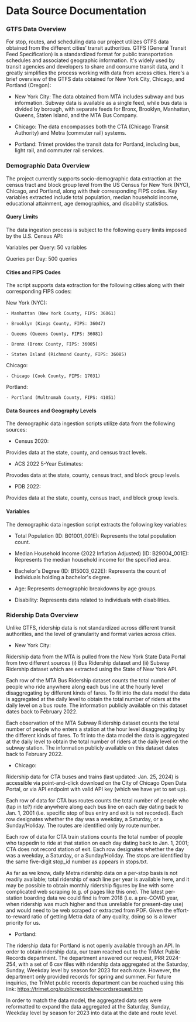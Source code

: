 # Data Source Documentation

### GTFS Data Overview

For stop, routes, and scheduling data our project utilizes GTFS data obtained from the different cities’ transit authorities. GTFS (General Transit Feed Specification) is a standardized format for public transportation schedules and associated geographic information. It's widely used by transit agencies and developers to share and consume transit data, and it greatly simplifies the process working with data from across cities. Here's a brief overview of the GTFS data obtained for New York City, Chicago, and Portland (Oregon):

  - New York City: The data obtained from MTA includes subway and bus information. Subway data is available as a single feed, while bus data is divided by borough, with separate feeds for Bronx, Brooklyn, Manhattan, Queens, Staten Island, and the MTA Bus Company.

  - Chicago: The data encompasses both the CTA (Chicago Transit Authority) and Metra (commuter rail) systems.

  - Portland: Trimet provides the transit data for Portland, including bus, light rail, and commuter rail services.


### Demographic Data Overview

The project currently supports socio-demographic data extraction at the census tract and block group level from the US Census for New York (NYC), Chicago, and Portland, along with their corresponding FIPS codes. Key variables extracted include total population, median household income, educational attainment, age demographics, and disability statistics.

#### Query Limits

The data ingestion process is subject to the following query limits imposed by the U.S. Census API:

Variables per Query: 50 variables

Queries per Day: 500 queries

#### Cities and FIPS Codes

The script supports data extraction for the following cities along with their corresponding FIPS codes:

New York (NYC):

    - Manhattan (New York County, FIPS: 36061)
    
    - Brooklyn (Kings County, FIPS: 36047)
    
    - Queens (Queens County, FIPS: 36081)
    
    - Bronx (Bronx County, FIPS: 36005)
    
    - Staten Island (Richmond County, FIPS: 36085)

Chicago:

    - Chicago (Cook County, FIPS: 17031)

Portland:

    - Portland (Multnomah County, FIPS: 41051)

#### Data Sources and Geography Levels

The demographic data ingestion scripts utilize data from the following sources:

- Census 2020:

Provides data at the state, county, and census tract levels.

- ACS 2022 5-Year Estimates:

Provodes data at the state, county, census tract, and block group levels.

- PDB 2022:

Provides data at the state, county, census tract, and block group levels.

#### Variables

The demographic data ingestion script extracts the following key variables:

- Total Population (ID: B01001_001E): Represents the total population count.

- Median Household Income (2022 Inflation Adjusted) (ID: B29004_001E): Represents the median household income for the specified area.

- Bachelor's Degree (ID: B15003_022E): Represents the count of individuals holding a bachelor's degree.

- Age: Represents demographic breakdowns by age groups.

- Disability: Represents data related to individuals with disabilities.


### Ridership Data Overview

Unlike GTFS, ridership data is not standardized across different transit authorities, and the level of granularity and format varies across cities.

- New York City:

Ridership data from the MTA is pulled from the New York State Data Portal from two different sources (i) Bus Ridership dataset and (ii) Subway Ridership dataset which are extracted using the State of New York API.

Each row of the MTA Bus Ridership dataset counts the total number of people who ride anywhere along each bus line at the hourly level disaggregating by different kinds of fares.  To fit into the data model the data is aggregated at the daily level to obtain the total number of riders at the daily level on a bus route.  The information publicly available on this dataset dates back to February 2022.

Each observation of the MTA Subway Ridership dataset counts the total number of people who enters a station at the hour level disaggregating by the different kinds of fares. To fit into the data model the data is aggregated at the daily level to obtain the total number of riders at the daily level on the subway station. The information publicly available on this dataset dates back to February 2022.


- Chicago:

Ridership data for CTA buses and trains (last updated: Jan. 25, 2024) is accessible via point-and-click download on the City of Chicago Open Data Portal, or via API endpoint with valid API key (which we have yet to set up).

Each row of data for CTA bus routes counts the total number of people who (tap in to?) ride anywhere along each bus line on each day dating back to Jan. 1, 2001 (i.e. specific stop of bus entry and exit is not recorded). Each row designates whether the day was a weekday, a Saturday, or a Sunday/Holiday. The routes are identified only by route number.

Each row of data for CTA train stations counts the total number of people who tappedin to ride at that station on each day dating back to Jan. 1, 2001; CTA does not record station of exit. Each row designates whether the day was a weekday, a Saturday, or a Sunday/Holiday. The stops are identified by the same five-digit stop_id number as appears in stops.txt.

As far as we know, daily Metra ridership data on a per-stop basis is not readily available; total ridership of each line per year is available here, and it may be possible to obtain monthly ridership figures by line with some complicated web scraping (e.g. of pages like this one). The latest per-station boarding data we could find is from 2018 (i.e. a pre-COVID year, when ridership was much higher and thus unreliable for present-day use) and would need to be web scraped or extracted from PDF. Given the effort-to-reward ratio of getting Metra data of any quality, doing so is a lower priority for us.


- Portland:

The ridership data for Portland is not openly available through an API. In order to obtain ridership data, our team reached out to the TriMet Public Records department. The department answered our request, PRR 2024-254, with a set of 6 csv files with ridership data aggregated at the Saturday, Sunday, Weekday level by season for 2023 for each route. However, the department only provided records for spring and summer. For future inquiries, the TriMet public records department can be reached using this link: https://trimet.org/publicrecords/recordsrequest.htm

In order to match the data model, the aggregated data sets were reformatted to expand the data aggregated at the Saturday, Sunday, Weekday level by season for 2023 into data at the date and route level.

